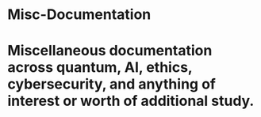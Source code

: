 # Misc-Documentation
# Miscellaneous documentation across quantum, AI, ethics, cybersecurity, and anything of interest or worth of additional study. 

